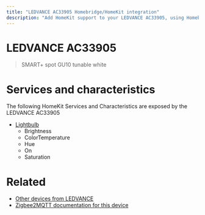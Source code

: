 ```yaml
---
title: "LEDVANCE AC33905 Homebridge/HomeKit integration"
description: "Add HomeKit support to your LEDVANCE AC33905, using Homebridge, Zigbee2MQTT and homebridge-z2m."
---
```

<!---
This file has been GENERATED using src/docgen/docgen.ts
DO NOT EDIT THIS FILE MANUALLY!
-->
# LEDVANCE AC33905
> SMART+ spot GU10 tunable white


# Services and characteristics
The following HomeKit Services and Characteristics are exposed by
the LEDVANCE AC33905

* [Lightbulb](../../light.md)
  * Brightness
  * ColorTemperature
  * Hue
  * On
  * Saturation


# Related
* [Other devices from LEDVANCE](../index.md#ledvance)
* [Zigbee2MQTT documentation for this device](https://www.zigbee2mqtt.io/devices/AC33905.html)